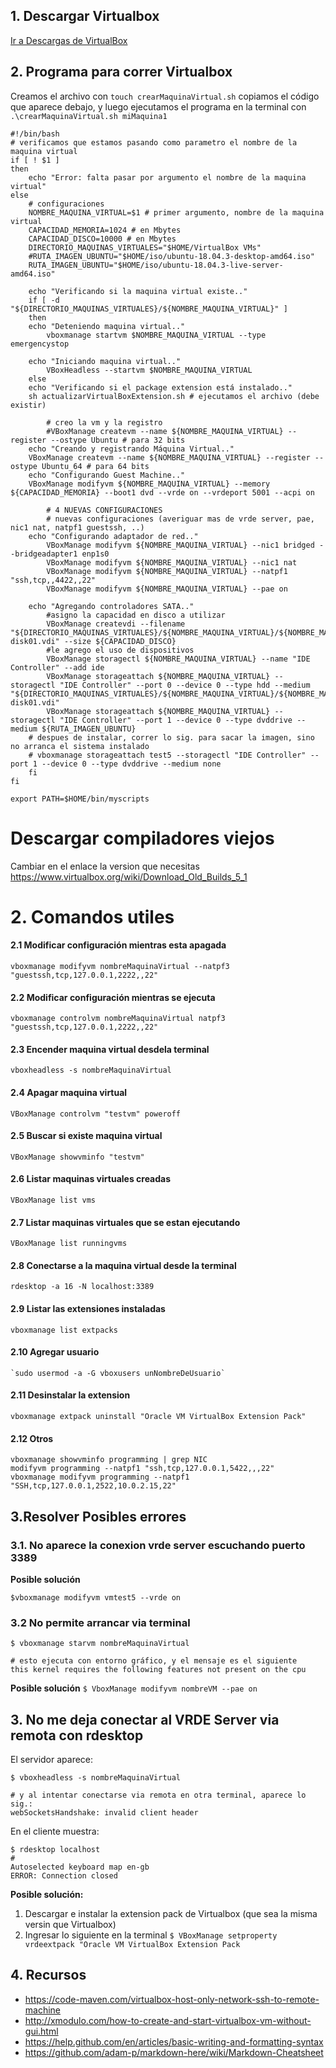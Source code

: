 ## 1. Descargar Virtualbox
[Ir a Descargas de VirtualBox](https://www.virtualbox.org/wiki/Linux_Downloads)

## 2. Programa para correr Virtualbox
Creamos el archivo con `touch crearMaquinaVirtual.sh` copiamos el código que aparece debajo,
y luego ejecutamos el programa en la terminal con `.\crearMaquinaVirtual.sh miMaquina1`

```
#!/bin/bash
# verificamos que estamos pasando como parametro el nombre de la maquina virtual
if [ ! $1 ]
then
    echo "Error: falta pasar por argumento el nombre de la maquina virtual"
else
    # configuraciones
    NOMBRE_MAQUINA_VIRTUAL=$1 # primer argumento, nombre de la maquina virtual
    CAPACIDAD_MEMORIA=1024 # en Mbytes
    CAPACIDAD_DISCO=10000 # en Mbytes
    DIRECTORIO_MAQUINAS_VIRTUALES="$HOME/VirtualBox VMs"
    #RUTA_IMAGEN_UBUNTU="$HOME/iso/ubuntu-18.04.3-desktop-amd64.iso"
    RUTA_IMAGEN_UBUNTU="$HOME/iso/ubuntu-18.04.3-live-server-amd64.iso"

    echo "Verificando si la maquina virtual existe.."
    if [ -d "${DIRECTORIO_MAQUINAS_VIRTUALES}/${NOMBRE_MAQUINA_VIRTUAL}" ] 
    then
	echo "Deteniendo maquina virtual.."
        vboxmanage startvm $NOMBRE_MAQUINA_VIRTUAL --type emergencystop
	
	echo "Iniciando maquina virtual.."
        VBoxHeadless --startvm $NOMBRE_MAQUINA_VIRTUAL
    else
	echo "Verificando si el package extension está instalado.."
	sh actualizarVirtualBoxExtension.sh # ejecutamos el archivo (debe existir)

        # creo la vm y la registro
        #VBoxManage createvm --name ${NOMBRE_MAQUINA_VIRTUAL} --register --ostype Ubuntu # para 32 bits
	echo "Creando y registrando Máquina Virtual.."
	VBoxManage createvm --name ${NOMBRE_MAQUINA_VIRTUAL} --register --ostype Ubuntu_64 # para 64 bits
	echo "Configurando Guest Machine.."
	VBoxManage modifyvm ${NOMBRE_MAQUINA_VIRTUAL} --memory ${CAPACIDAD_MEMORIA} --boot1 dvd --vrde on --vrdeport 5001 --acpi on
	
        # 4 NUEVAS CONFIGURACIONES
        # nuevas configuraciones (averiguar mas de vrde server, pae, nic1 nat, natpf1 guestssh, ..)
	echo "Configurando adaptador de red.."
        VBoxManage modifyvm ${NOMBRE_MAQUINA_VIRTUAL} --nic1 bridged --bridgeadapter1 enp1s0        
        VBoxManage modifyvm ${NOMBRE_MAQUINA_VIRTUAL} --nic1 nat
        VBoxManage modifyvm ${NOMBRE_MAQUINA_VIRTUAL} --natpf1 "ssh,tcp,,4422,,22"
        VBoxManage modifyvm ${NOMBRE_MAQUINA_VIRTUAL} --pae on

	echo "Agregando controladores SATA.."
        #asigno la capacidad en disco a utilizar
        VBoxManage createvdi --filename "${DIRECTORIO_MAQUINAS_VIRTUALES}/${NOMBRE_MAQUINA_VIRTUAL}/${NOMBRE_MAQUINA_VIRTUAL}-disk01.vdi" --size ${CAPACIDAD_DISCO}
        #le agrego el uso de dispositivos
        VBoxManage storagectl ${NOMBRE_MAQUINA_VIRTUAL} --name "IDE Controller" --add ide
        VBoxManage storageattach ${NOMBRE_MAQUINA_VIRTUAL} --storagectl "IDE Controller" --port 0 --device 0 --type hdd --medium "${DIRECTORIO_MAQUINAS_VIRTUALES}/${NOMBRE_MAQUINA_VIRTUAL}/${NOMBRE_MAQUINA_VIRTUAL}-disk01.vdi"
        VBoxManage storageattach ${NOMBRE_MAQUINA_VIRTUAL} --storagectl "IDE Controller" --port 1 --device 0 --type dvddrive --medium ${RUTA_IMAGEN_UBUNTU}
	# despues de instalar, correr lo sig. para sacar la imagen, sino no arranca el sistema instalado
	# vboxmanage storageattach test5 --storagectl "IDE Controller" --port 1 --device 0 --type dvddrive --medium none
    fi
fi

export PATH=$HOME/bin/myscripts
```

# Descargar compiladores viejos 
Cambiar en el enlace la version que necesitas
https://www.virtualbox.org/wiki/Download_Old_Builds_5_1

# 2. Comandos utiles
#### 2.1 Modificar configuración mientras esta apagada
  `vboxmanage modifyvm nombreMaquinaVirtual --natpf3 "guestssh,tcp,127.0.0.1,2222,,22"`

#### 2.2 Modificar configuración mientras se ejecuta
  `vboxmanage controlvm nombreMaquinaVirtual natpf3 "guestssh,tcp,127.0.0.1,2222,,22"`
  
#### 2.3 Encender maquina virtual desdela terminal
  `vboxheadless -s nombreMaquinaVirtual`

#### 2.4 Apagar maquina virtual
  `VBoxManage controlvm "testvm" poweroff`

#### 2.5 Buscar si existe maquina virtual 
  `VBoxManage showvminfo "testvm"`

#### 2.6 Listar maquinas virtuales creadas
  `VBoxManage list vms`

#### 2.7 Listar maquinas virtuales que se estan ejecutando
  `VBoxManage list runningvms`

#### 2.8 Conectarse a la maquina virtual desde la terminal
  `rdesktop -a 16 -N localhost:3389`

#### 2.9 Listar las extensiones instaladas
  `vboxmanage list extpacks`
  
#### 2.10 Agregar usuario
    `sudo usermod -a -G vboxusers unNombreDeUsuario`

#### 2.11 Desinstalar la extension
  `vboxmanage extpack uninstall "Oracle VM VirtualBox Extension Pack"`

#### 2.12 Otros
```
vboxmanage showvminfo programming | grep NIC
modifyvm programming --natpf1 "ssh,tcp,127.0.0.1,5422,,,22"
vboxmanage modifyvm programming --natpf1 "SSH,tcp,127.0.0.1,2522,10.0.2.15,22"
```

## 3.Resolver Posibles errores

### 3.1. No aparece la conexion vrde server escuchando puerto 3389

**Posible solución**
```
$vboxmanage modifyvm vmtest5 --vrde on
```

### 3.2 No permite arrancar via terminal
```
$ vboxmanage starvm nombreMaquinaVirtual

# esto ejecuta con entorno gráfico, y el mensaje es el siguiente
this kernel requires the following features not present on the cpu
```

**Posible solución**
```$ VboxManage modifyvm nombreVM --pae on```

## 3.  No me deja conectar al VRDE Server via remota con rdesktop
El servidor aparece:
```
$ vboxheadless -s nombreMaquinaVirtual

# y al intentar conectarse via remota en otra terminal, aparece lo sig.:
webSocketsHandshake: invalid client header
```
En el cliente muestra:
```
$ rdesktop localhost
# 
Autoselected keyboard map en-gb
ERROR: Connection closed
```

**Posible solución:**
1. Descargar e instalar la extension pack de Virtualbox (que sea la misma versin que Virtualbox)
2. Ingresar lo siguiente en la terminal
```$ VBoxManage setproperty vrdeextpack "Oracle VM VirtualBox Extension Pack```

## 4. Recursos
- https://code-maven.com/virtualbox-host-only-network-ssh-to-remote-machine
- http://xmodulo.com/how-to-create-and-start-virtualbox-vm-without-gui.html
- https://help.github.com/en/articles/basic-writing-and-formatting-syntax
- https://github.com/adam-p/markdown-here/wiki/Markdown-Cheatsheet
